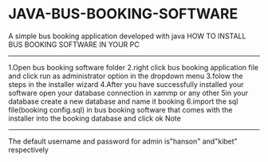 # JAVA-BUS-BOOKING-SOFTWARE
A simple bus booking application developed with java
HOW TO INSTALL  BUS BOOKING  SOFTWARE IN YOUR PC
*****************************************************************
1.Open bus booking software folder 
2.right click bus booking application file and
 click run as administrator option in the dropdown menu
3.folow the steps in the installer  wizard
4.After you have successfully installed your software
open your database connection in xammp or any other
5in your database create a new database and name it booking
6.import the sql file(booking config.sql) in bus booking software
 that comes with the installer  into the booking database and click ok
Note
******************************************************
The default username and password for admin is"hanson" and"kibet" respectively

